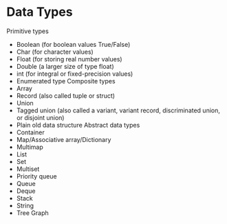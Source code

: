 Data Types
==========
Primitive types
* Boolean (for boolean values True/False)
* Char (for character values)
* Float (for storing real number values)
* Double (a larger size of type float)
* int (for integral or fixed-precision values)
* Enumerated type
Composite types
* Array
* Record (also called tuple or struct)
* Union
* Tagged union (also called a variant, variant record, discriminated union, or disjoint union)
* Plain old data structure
Abstract data types
* Container
* Map/Associative array/Dictionary
* Multimap
* List
* Set
* Multiset
* Priority queue
* Queue
* Deque
* Stack
* String
* Tree
Graph
